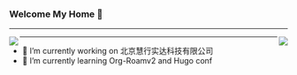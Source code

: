 ### Welcome My Home 👋

<hr />

<img align="left" style="float: left;" src="https://github-readme-stats.vercel.app/api?username=StoneEpigraph&show_icons=true&theme=highcontrast&hide_title=true" />

<img align="right" src="https://github-readme-stats.vercel.app/api/top-langs/?username=StoneEpigraph&layout=compact&theme=highcontrast" />

<hr/>

- 🔭 I’m currently working on 北京慧行实达科技有限公司
- 🌱 I’m currently learning Org-Roamv2 and Hugo conf

<!--
**StoneEpigraph/StoneEpigraph** is a ✨ _special_ ✨ repository because its `README.md` (this file) appears on your GitHub profile.

Here are some ideas to get you started:

- 🔭 I’m currently working on 北京慧行实达科技有限公司
- 🌱 I’m currently learning Org-Roamv2 and Hugo conf
- 👯 I’m looking to collaborate on ...
- 🤔 I’m looking for help with ..
- 💬 Ask me about ...
- 📫 How to reach me: ...
- 😄 Pronouns: ...
- ⚡ Fun fact: ...
-->
